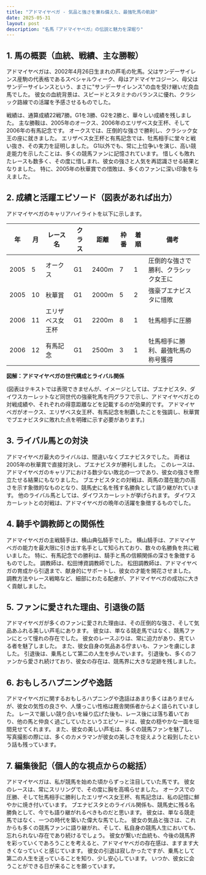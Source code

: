 ```yaml
---
title: "アドマイヤベガ - 気品と強さを兼ね備えた、最強牝馬の軌跡"
date: 2025-05-31
layout: post
description: "名馬『アドマイヤベガ』の伝説と魅力を深堀り"
---
```


## 1. 馬の概要（血統、戦績、主な勝鞍）

アドマイヤベガは、2002年4月26日生まれの芦毛の牝馬。父はサンデーサイレンス産駒の代表格であるスペシャルウィーク、母はアドマイヤコジーン、母父はサンデーサイレンスという、まさに"サンデーサイレンス"の血を受け継いだ良血馬でした。  彼女の血統背景は、スピードとスタミナのバランスに優れ、クラシック路線での活躍を予感させるものでした。

戦績は、通算成績22戦7勝。G1を3勝、G2を2勝と、華々しい成績を残しました。  主な勝鞍は、2005年のオークス、2006年のエリザベス女王杯、そして2006年の有馬記念です。  オークスでは、圧倒的な強さで勝利し、クラシック女王の座に就きました。  エリザベス女王杯と有馬記念では、牡馬相手に堂々と戦い抜き、その実力を証明しました。  G1以外でも、常に上位争いを演じ、高い競走能力を示したことは、多くの競馬ファンに記憶されています。  惜しくも敗れたレースも数多く、その度に惜しまれ、彼女の強さと人気を再認識させる結果となりました。  特に、2005年の秋華賞での惜敗は、多くのファンに深い印象を与えました。


## 2. 成績と活躍エピソード（図表があれば出力）

アドマイヤベガのキャリアハイライトを以下に示します。

| 年 | 月 | レース名          | クラス | 距離 | 枠番 | 着順 | 備考                                     |
|---|----|-----------------|-------|------|-----|-----|-----------------------------------------|
| 2005 | 5 | オークス           | G1    | 2400m| 7    | 1    | 圧倒的な強さで勝利、クラシック女王に |
| 2005 | 10| 秋華賞           | G1    | 2000m| 5    | 2    | 強豪ブエナビスタに惜敗                    |
| 2006 | 11| エリザベス女王杯 | G1    | 2200m| 8    | 1    | 牡馬相手に圧勝                          |
| 2006 | 12| 有馬記念           | G1    | 2500m| 3    | 1    | 牡馬相手に勝利、最強牝馬の称号獲得     |


**図解：アドマイヤベガの世代構成とライバル関係**

(図表はテキストでは表現できませんが、イメージとしては、ブエナビスタ、ダイワスカーレットなど同世代の強豪牝馬を円グラフで示し、アドマイヤベガとの対戦成績や、それぞれの得意距離などを記載するのが効果的です。  アドマイヤベガがオークス、エリザベス女王杯、有馬記念を制覇したことを強調し、秋華賞でブエナビスタに敗れた点を明確に示す必要があります。)


## 3. ライバル馬との対決

アドマイヤベガ最大のライバルは、間違いなくブエナビスタでした。  両者は2005年の秋華賞で直接対決し、ブエナビスタが勝利しました。  このレースは、アドマイヤベガのキャリアにおける数少ない敗北の一つであり、彼女の強さを際立たせる結果にもなりました。  ブエナビスタとの対戦は、両馬の潜在能力の高さを示す象徴的なものとなり、競馬史に名を残す名勝負として語り継がれています。  他のライバル馬としては、ダイワスカーレットが挙げられます。  ダイワスカーレットとの対戦は、アドマイヤベガの晩年の活躍を象徴するものでした。


## 4. 騎手や調教師との関係性

アドマイヤベガの主戦騎手は、横山典弘騎手でした。  横山騎手は、アドマイヤベガの能力を最大限に引き出す名手として知られており、数々の名勝負を共に戦いました。  特に、有馬記念での勝利は、騎手と馬の信頼関係の深さを象徴するものでした。  調教師は、松田博資調教師でした。  松田調教師は、アドマイヤベガの育成から引退まで、献身的にサポートし、彼女の才能を開花させました。  調教方法やレース戦略など、細部にわたる配慮が、アドマイヤベガの成功に大きく貢献しました。


## 5. ファンに愛された理由、引退後の話

アドマイヤベガが多くのファンに愛された理由は、その圧倒的な強さ、そして気品あふれる美しい芦毛にあります。  彼女は、単なる競走馬ではなく、競馬ファンにとって憧れの存在でした。  彼女のレースぶりは、常に迫力があり、見ている者を魅了しました。  また、彼女自身の気品ある佇まいも、ファンを虜にしました。  引退後は、乗馬として第二の人生を歩んでいます。  引退後も、多くのファンから愛され続けており、彼女の存在は、競馬界に大きな足跡を残しました。


## 6. おもしろハプニングや逸話

アドマイヤベガに関するおもしろハプニングや逸話はあまり多くはありませんが、彼女の気性の良さや、人懐っこい性格は厩舎関係者からよく語られていました。  レースで厳しい競り合いを繰り広げた後も、レース後には落ち着いており、他の馬と仲良く過ごしていたというエピソードは、彼女の穏やかな一面を垣間見せてくれます。  また、彼女の美しい芦毛は、多くの競馬ファンを魅了し、写真撮影の際には、多くのカメラマンが彼女の美しさを捉えようと殺到したという話も残っています。


## 7. 編集後記（個人的な視点からの総括）

アドマイヤベガは、私が競馬を始めた頃からずっと注目していた馬です。  彼女のレースは、常にスリリングで、その度に胸を高鳴らせました。  オークスでの圧勝、そして牡馬相手に勝利したエリザベス女王杯、有馬記念は、私の記憶に鮮やかに焼き付いています。  ブエナビスタとのライバル関係も、競馬史に残る名勝負として、今でも語り継がれるべきものだと思います。  彼女は、単なる競走馬ではなく、一つの時代を築いた偉大な馬でした。  彼女の気品と強さは、これからも多くの競馬ファンに語り継がれ、そして、私自身の競馬人生においても、忘れられない存在であり続けるでしょう。  彼女が繋いだ血統も、今後の競馬界を彩っていくであろうことを考えると、アドマイヤベガの存在感は、ますます大きくなっていくと感じています。  彼女の引退は寂しかったですが、乗馬として第二の人生を送っていることを知り、少し安心しています。  いつか、彼女に会うことができる日が来ることを願っています。
